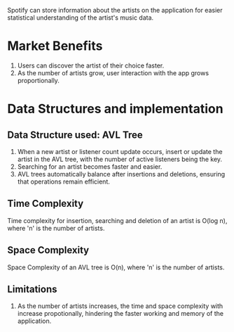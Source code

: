 Spotify can store information about the artists on the application for easier statistical understanding of the artist's music data.
# Market Benefits
1.  Users can discover the artist of their choice faster.
2.  As the number of artists grow, user interaction with the app grows proportionally.
# Data Structures and implementation
## Data Structure used: AVL Tree
1.  When a new artist or listener count update occurs, insert or update the artist in the AVL tree, with the number of active listeners being the key.
2.  Searching for an artist becomes faster and easier.
3.  AVL trees automatically balance after insertions and deletions, ensuring that operations remain efficient.

## Time Complexity
Time complexity for insertion, searching and deletion of an artist is O(log n), where 'n' is the number of artists.
## Space Complexity
Space Complexity of an AVL tree is O(n), where 'n' is the number of artists.

## Limitations
1. As the number of artists increases, the time and space complexity with increase propotionally, hindering the faster working and memory of the application.

